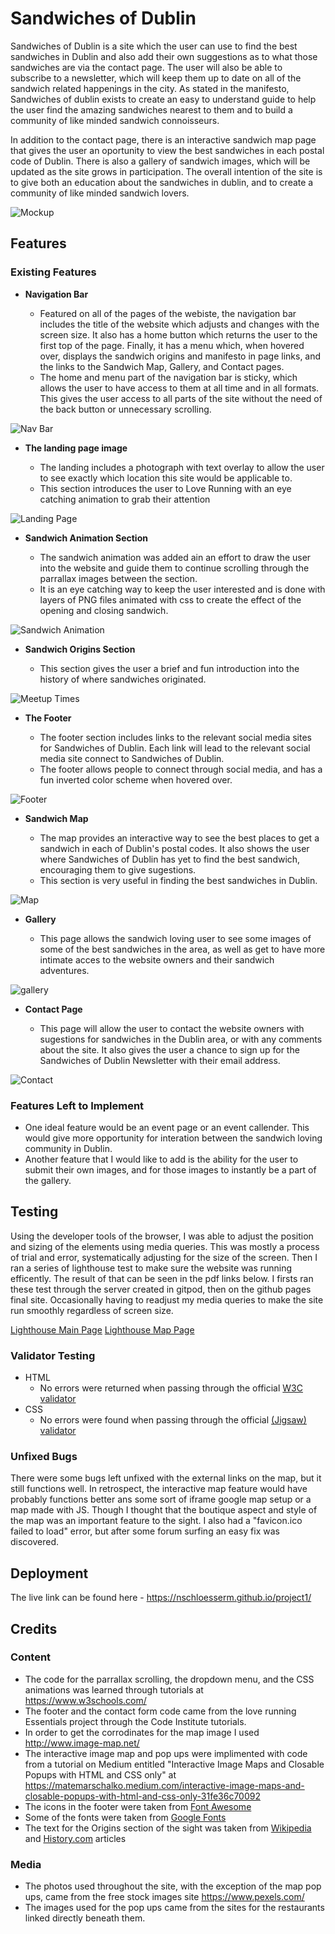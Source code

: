 # Sandwiches of Dublin

Sandwiches of Dublin is a site which the user can use to find the best sandwiches in Dublin and also add their own suggestions as to what those sandwiches are via the contact page. The user will also be able to subscribe to a newsletter, which will keep them up to date on all of the sandwich related happenings in the city. As stated in the manifesto, Sandwiches of dublin exists to create an easy to understand guide to help the user find the amazing sandwiches nearest to them and to build a community of like minded sandwich connoisseurs. 

In addition to the contact page, there is an interactive sandwich map page that gives the user an oportunity to view the best sandwiches in each postal code of Dublin. There is also a gallery of sandwich images, which will be updated as the site grows in participation. The overall intention of the site is to give both an education about the sandwiches in dublin, and to create a community of like minded sandwich lovers.

![Mockup](https://github.com/nschloesserm/project1/blob/379b58c6b693804846678981867ccaf6f5303dc6/assets/images/mockup.png)

## Features 

### Existing Features

- __Navigation Bar__

  - Featured on all of the pages of the webiste, the navigation bar includes the title of the website which adjusts and changes with the screen size. It also has a home button which returns the user to the first top of the page. Finally, it has a menu which, when hovered over, displays the sandwich origins and manifesto in page links, and the links to the Sandwich Map, Gallery, and Contact pages.
  - The home and menu part of the navigation bar is sticky, which allows the user to have access to them at all time and in all formats. This gives the user access to all parts of the site without the need of the back button or unnecessary scrolling.

![Nav Bar](https://github.com/nschloesserm/project1/blob/e2d0eec6f8b85f6606c83f3fb593a4c45c6d5ae4/assets/images/nav-bar.png)

- __The landing page image__

  - The landing includes a photograph with text overlay to allow the user to see exactly which location this site would be applicable to. 
  - This section introduces the user to Love Running with an eye catching animation to grab their attention

![Landing Page](https://github.com/nschloesserm/project1/blob/d191eee24836acf3c88da42352e134054a5098b9/assets/images/landingscreen.png)

- __Sandwich Animation Section__

  - The sandwich animation was added ain an effort to draw the user into the website and guide them to continue scrolling through the parrallax images between the section.
  - It is an eye catching way to keep the user interested and is done with layers of PNG files animated with css to create the effect of the opening and closing sandwich.

![Sandwich Animation](https://github.com/nschloesserm/project1/blob/436a9022fa345b69b06a28c19f28d6bb59f88c5a/assets/images/sandwich-animation-page.png)

- __Sandwich Origins Section__

  - This section gives the user a brief and fun introduction into the history of where sandwiches originated.

![Meetup Times](https://github.com/nschloesserm/project1/blob/436a9022fa345b69b06a28c19f28d6bb59f88c5a/assets/images/origins-page.png)

- __The Footer__ 

  - The footer section includes links to the relevant social media sites for Sandwiches of Dublin.  Each link will lead to the relevant social media site connect to Sandwiches of Dublin.
  - The footer allows people to connect through social media, and has a fun inverted color scheme when hovered over.

![Footer](https://github.com/nschloesserm/project1/blob/bbb1b61771ab8e15286847ff74ff61ccb68aa698/assets/images/footer-page.png)

- __Sandwich Map__

  - The map provides an interactive way to see the best places to get a sandwich in each of Dublin's postal codes.  It also shows the user where Sandwiches of Dublin has yet to find the best sandwich, encouraging them to give sugestions.
  - This section is very useful in finding the best sandwiches in Dublin. 

![Map](https://github.com/nschloesserm/project1/blob/5b63b554be099412a59fcaf39ab528314d5cf3bb/assets/images/map-page.png)

- __Gallery__

  - This page allows the sandwich loving user to see some images of some of the best sandwiches in the area, as well as get to have more intimate acces to the website owners and their sandwich adventures. 

![gallery](https://github.com/nschloesserm/project1/blob/436a9022fa345b69b06a28c19f28d6bb59f88c5a/assets/images/gallery-page.png)

- __Contact Page__

  - This page will allow the user to contact the website owners with sugestions for sandwiches in the Dublin area, or with any comments about the site.  It also gives the user a chance to sign up for the Sandwiches of Dublin Newsletter with their email address.

![Contact](https://github.com/nschloesserm/project1/blob/436a9022fa345b69b06a28c19f28d6bb59f88c5a/assets/images/contact-page.png)

### Features Left to Implement

- One ideal feature would be an event page or an event callender. This would give more opportunity for interation between the sandwich loving community in Dublin.
- Another feature that I would like to add is the ability for the user to submit their own images, and for those images to instantly be a part of the gallery.

## Testing 

Using the developer tools of the browser, I was able to adjust the position and sizing of the elements using media queries.  This was mostly a process of trial and error, systematically adjusting for the size of the screen.  Then I ran a series of lighthouse test to make sure the website was running efficently.  The result of that can be seen in the pdf links below.  I firsts ran these test through the server created in gitpod, then on the github pages final site.  Occasionally having to readjust my media queries to make the site run smoothly regardless of screen size.

[Lighthouse Main Page](https://github.com/nschloesserm/project1/blob/c16e4d5c190666ed96b39207ec85b699e25d452e/assets/images/index-lighthouse.pdf#L1)
[Lighthouse Map Page](https://github.com/nschloesserm/project1/blob/c16e4d5c190666ed96b39207ec85b699e25d452e/assets/images/map-lighthouse.pdf#L1)

### Validator Testing 

- HTML
  - No errors were returned when passing through the official [W3C validator](https://validator.w3.org/nu/?doc=https%3A%2F%2Fcode-institute-org.github.io%2Flove-running-2.0%2Findex.html)
- CSS
  - No errors were found when passing through the official [(Jigsaw) validator](https://jigsaw.w3.org/css-validator/validator?uri=https%3A%2F%2Fvalidator.w3.org%2Fnu%2F%3Fdoc%3Dhttps%253A%252F%252Fcode-institute-org.github.io%252Flove-running-2.0%252Findex.html&profile=css3svg&usermedium=all&warning=1&vextwarning=&lang=en#css)

### Unfixed Bugs

There were some bugs left unfixed with the external links on the map, but it still functions well.  In retrospect, the interactive map feature would have probably functions better ans some sort of iframe google map setup or a map made with JS. Though I thought that the boutique aspect and style of the map was an important feature to the sight.  I also had a "favicon.ico failed to load" error, but after some forum surfing an easy fix was discovered.

## Deployment

The live link can be found here - https://nschloesserm.github.io/project1/ 


## Credits 

### Content 

- The code for the parrallax scrolling, the dropdown menu, and the CSS animations was learned through tutorials at https://www.w3schools.com/
- The footer and the contact form code came from the love running Essentials project through the Code Institute tutorials.
- In order to get the corrodinates for the map image I used http://www.image-map.net/
- The interactive image map and pop ups were implimented with code from a tutorial on Medium entitled "Interactive Image Maps and Closable Popups with HTML and CSS only" at https://matemarschalko.medium.com/interactive-image-maps-and-closable-popups-with-html-and-css-only-31fe36c70092
- The icons in the footer were taken from [Font Awesome](https://fontawesome.com/)
- Some of the fonts were taken from [Google Fonts](https://fonts.google.com)
- The text for the Origins section of the sight was taken from [Wikipedia](https://en.wikipedia.org/wiki/Sandwich) and [History.com](https://www.history.com/news/the-story-of-the-sandwich) articles


### Media

- The photos used throughout the site, with the exception of the map pop ups, came from the free stock images site https://www.pexels.com/
- The images used for the pop ups came from the sites for the restaurants linked directly beneath them.